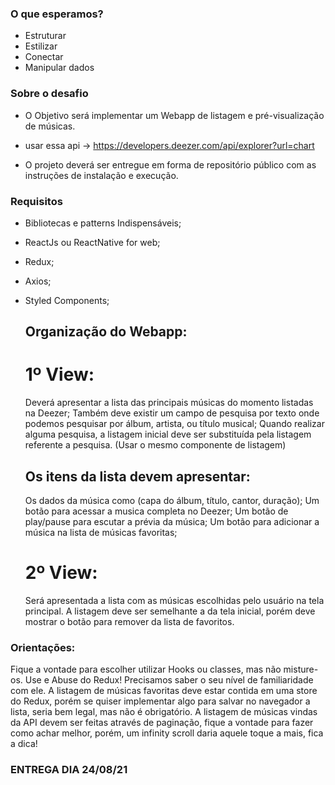 ### O que esperamos?

- Estruturar
- Estilizar
- Conectar
- Manipular dados

### Sobre o desafio

- O Objetivo será implementar um Webapp de listagem e pré-visualização de músicas.
- usar essa api -> https://developers.deezer.com/api/explorer?url=chart

- O projeto deverá ser entregue em forma de repositório público com as instruções de instalação e execução.

### Requisitos

- Bibliotecas e patterns Indispensáveis;
- ReactJs ou ReactNative for web;
- Redux;
- Axios;
- Styled Components;


    ## Organização do Webapp:

    # 1º View:

    Deverá apresentar a lista das principais músicas do momento listadas na Deezer;
    Também deve existir um campo de pesquisa por texto onde podemos pesquisar por álbum, artista, ou título musical;
    Quando realizar alguma pesquisa, a listagem inicial deve ser substituída pela listagem referente a pesquisa. (Usar o mesmo componente de listagem)

    ## Os itens da lista devem apresentar:

    Os dados da música como (capa do álbum, título, cantor, duração);
    Um botão para acessar a musica completa no Deezer;
    Um botão de play/pause para escutar a prévia da música;
    Um botão para adicionar a música na lista de músicas favoritas;

    # 2º View:

    Será apresentada a lista com as músicas escolhidas pelo usuário na tela principal. A listagem deve ser semelhante a da tela inicial, porém deve mostrar o botão para remover da lista de favoritos.


### Orientações:

Fique a vontade para escolher utilizar Hooks ou classes, mas não misture-os.
Use e Abuse do Redux! Precisamos saber o seu nível de familiaridade com ele.
A listagem de músicas favoritas deve estar contida em uma store do Redux, porém se quiser implementar algo para salvar no navegador a lista, seria bem legal, mas não é obrigatório.
A listagem de músicas vindas da API devem ser feitas através de paginação, fique a vontade para fazer como achar melhor, porém, um infinity scroll daria aquele toque a mais, fica a dica!



### ENTREGA DIA 24/08/21